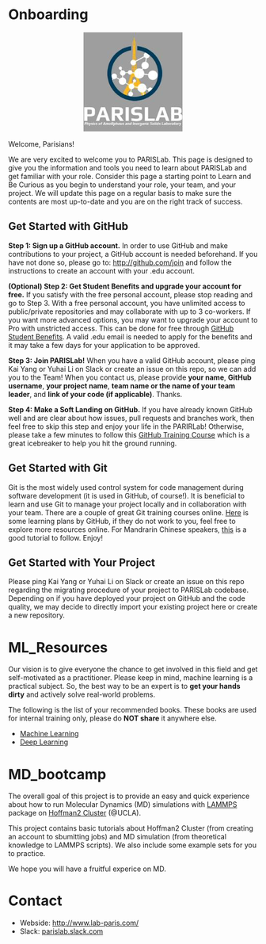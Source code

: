 # Onboarding 
<center><img src="logo.jpeg"></center>

Welcome, Parisians!

We are very excited to welcome you to PARISLab. This page is designed to give you the information and tools you need to learn about PARISLab and get familiar with your role. Consider this page a starting point to Learn and Be Curious as you begin to understand your role, your team, and your project. We will update this page on a regular basis to make sure the contents are most up-to-date and you are on the right track of success.    

## Get Started with GitHub

<b>Step 1: Sign up a GitHub account.</b> 
In order to use GitHub and make contributions to your project, a GitHub account is needed beforehand. If you have not done so, please go to: http://github.com/join and follow the instructions to create an account with your .edu account.

<b>(Optional) Step 2: Get Student Benefits and upgrade your account for free.</b> If you satisfy with the free personal account, please stop reading and go to Step 3. With a free personal account, you have unlimited access to public/private repositories and may collaborate with up to 3 co-workers. If you want more advanced options, you may want to upgrade your account to Pro with unstricted access. This can be done for free through [GitHub Student Benefits](https://education.github.com/students). A valid .edu email is needed to apply for the benefits and it may take a few days for your application to be approved.

<b>Step 3: Join PARISLab!</b> When you have a valid GitHub account, please ping Kai Yang or Yuhai Li on Slack or create an issue on this repo, so we can add you to the Team! When you contact us, please provide <b>your name</b>, <b>GitHub username</b>, <b>your project name</b>, <b>team name or the name of your team leader</b>, and <b>link of your code (if applicable)</b>. Thanks.

<b>Step 4: Make a Soft Landing on GitHub.</b> If you have already known GitHub well and are clear about how issues, pull requests and branches work, then feel free to skip this step and enjoy your life in the PARIRLab! Otherwise, please take a few minutes to follow this [GitHub Training Course](https://lab.github.com/githubtraining/introduction-to-github) which is a great icebreaker to help you hit the ground running.

## Get Started with Git
Git is the most widely used control system for code management during software development (it is used in GitHub, of course!). It is beneficial to learn and use Git to manage your project locally and in collaboration with your team. There are a couple of great Git training courses online. [Here](https://try.github.io/) is some learning plans by GitHub, if they do not work to you, feel free to explore more resources online. For Mandrarin Chinese speakers, [this](https://www.lanqiao.cn/courses/1035) is a good tutorial to follow. Enjoy!

## Get Started with Your Project
Please ping Kai Yang or Yuhai Li on Slack or create an issue on this repo regarding the migrating procedure of your project to PARISLab codebase. Depending on if you have deployed your project on GitHub and the code quality, we may decide to directly import your existing project here or create a new repository.

# ML_Resources
Our vision is to give everyone the chance to get involved in this field and get self-motivated as a practitioner. Please keep in mind, machine learning is a practical subject. So, the best way to be an expert is to <b>get your hands dirty</b> and actively solve real-world problems.    

The following is the list of your recommended books. These books are used for internal training only, please do **NOT share** it anywhere else. 
* [Machine Learning](machine_learning.md#Machine-Learning)
* [Deep Learning](machine_learning.md#Deep-Learning)

# MD_bootcamp
The overall goal of this project is to provide an easy and quick experience about how to run Molecular Dynamics (MD) simulations with [LAMMPS](https://lammps.sandia.gov/) package on [Hoffman2 Cluster](https://www.hoffman2.idre.ucla.edu/About/Mission-and-governance.html) (@UCLA).   

This project contains basic tutorials about Hoffman2 Cluster (from creating an account to sbumitting jobs) and MD simulation (from theoretical knowledge to LAMMPS scripts). We also include some example sets for you to practice.

 We hope you will have a fruitful experice on MD.

# Contact
* Webside: http://www.lab-paris.com/    
* Slack: [parislab.slack.com](https://parislab.slack.com)
